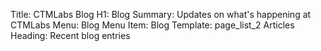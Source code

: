 Title: CTMLabs Blog
H1: Blog
Summary: Updates on what's happening at CTMLabs
Menu: Blog
Menu Item: Blog
Template: page_list_2
Articles Heading: Recent blog entries


